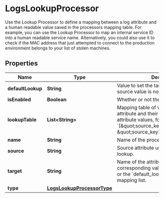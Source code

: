 

# LogsLookupProcessor

Use the Lookup Processor to define a mapping between a log attribute and a human readable value saved in the processors mapping table. For example, you can use the Lookup Processor to map an internal service ID into a human readable service name. Alternatively, you could also use it to check if the MAC address that just attempted to connect to the production environment belongs to your list of stolen machines.
## Properties

Name | Type | Description | Notes
------------ | ------------- | ------------- | -------------
**defaultLookup** | **String** | Value to set the target attribute if the source value is not found in the list. |  [optional]
**isEnabled** | **Boolean** | Whether or not the processor is enabled. |  [optional]
**lookupTable** | **List&lt;String&gt;** | Mapping table of values for the source attribute and their associated target attribute values, formatted as &#x60;[\&quot;source_key1,target_value1\&quot;, \&quot;source_key2,target_value2\&quot;]&#x60; | 
**name** | **String** | Name of the processor. |  [optional]
**source** | **String** | Source attribute used to perform the lookup. | 
**target** | **String** | Name of the attribute that contains the corresponding value in the mapping list or the &#x60;default_lookup&#x60; if not found in the mapping list. | 
**type** | [**LogsLookupProcessorType**](LogsLookupProcessorType.md) |  | 



